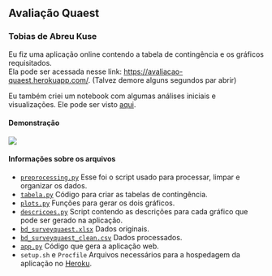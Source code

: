 ## Avaliação Quaest
### Tobias de Abreu Kuse

Eu fiz uma aplicação online contendo a tabela de contingência e os gráficos requisitados.<br>
Ela pode ser acessada nesse link: https://avaliacao-quaest.herokuapp.com/. (Talvez demore alguns segundos par abrir)<br>

Eu também criei um notebook com algumas análises iniciais e visualizações. Ele pode ser visto [aqui](https://nbviewer.jupyter.org/github/abreukuse/teste_quaest/blob/master/teste_quaest.ipynb).

#### Demonstração

![](https://github.com/abreukuse/teste_quaest/blob/master/demonstracao.gif)



#### Informações sobre os arquivos

* [`preprocessing.py`](https://github.com/abreukuse/teste_quaest/blob/master/preprocessing.py) Esse foi o script usado para processar, limpar e organizar os dados.
* [`tabela.py`](https://github.com/abreukuse/teste_quaest/blob/master/tabela.py) Código para criar as tabelas de contingência.
* [`plots.py`](https://github.com/abreukuse/teste_quaest/blob/master/plots.py) Funções para gerar os dois gráficos.
* [`descricoes.py`](https://github.com/abreukuse/teste_quaest/blob/master/descricoes.py) Script contendo as descrições para cada gráfico que pode ser gerado na aplicação.
* [`bd_surveyquaest.xlsx`](https://github.com/abreukuse/teste_quaest/blob/master/bd_surveyquaest.xlsx) Dados originais.
* [`bd_surveyquaest_clean.csv`](https://github.com/abreukuse/teste_quaest/blob/master/bd_surveyquaest_clean.csv) Dados processados.
* [`app.py`](https://github.com/abreukuse/teste_quaest/blob/master/app.py) Código que gera a aplicação web.
* `setup.sh` e `Procfile` Arquivos necessários para a hospedagem da aplicação no [Heroku](https://www.heroku.com/).

